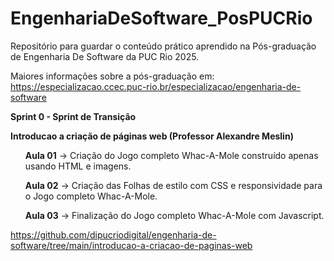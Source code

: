 # EngenhariaDeSoftware_PosPUCRio
Repositório para guardar o conteúdo prático aprendido na Pós-graduação de Engenharia De Software da PUC Rio 2025.

Maiores informações sobre a pós-graduação em: https://especializacao.ccec.puc-rio.br/especializacao/engenharia-de-software

**Sprint 0 - Sprint de Transição**

  **Introducao a criação de páginas web (Professor Alexandre Meslin)**
   <ul><b>Aula 01</b> -> Criação do Jogo completo Whac-A-Mole construído apenas usando HTML e imagens.</ul>
   <ul><b>Aula 02</b> -> Criação das Folhas de estilo com CSS e responsividade para o Jogo completo Whac-A-Mole.</ul>
   <ul><b>Aula 03</b> -> Finalização do Jogo completo Whac-A-Mole com Javascript.</ul>

https://github.com/dipucriodigital/engenharia-de-software/tree/main/introducao-a-criacao-de-paginas-web
